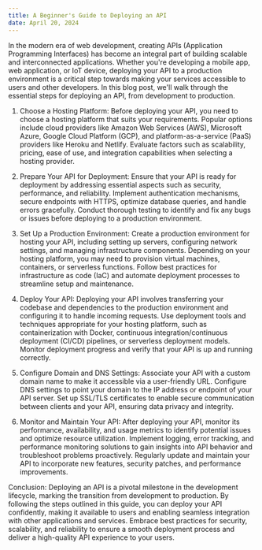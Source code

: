 ```yaml
---
title: A Beginner's Guide to Deploying an API
date: April 20, 2024
---
```


In the modern era of web development, creating APIs (Application Programming Interfaces) has become an integral part of building scalable and interconnected applications. Whether you're developing a mobile app, web application, or IoT device, deploying your API to a production environment is a critical step towards making your services accessible to users and other developers. In this blog post, we'll walk through the essential steps for deploying an API, from development to production.

1. Choose a Hosting Platform:
Before deploying your API, you need to choose a hosting platform that suits your requirements. Popular options include cloud providers like Amazon Web Services (AWS), Microsoft Azure, Google Cloud Platform (GCP), and platform-as-a-service (PaaS) providers like Heroku and Netlify. Evaluate factors such as scalability, pricing, ease of use, and integration capabilities when selecting a hosting provider.

2. Prepare Your API for Deployment:
Ensure that your API is ready for deployment by addressing essential aspects such as security, performance, and reliability. Implement authentication mechanisms, secure endpoints with HTTPS, optimize database queries, and handle errors gracefully. Conduct thorough testing to identify and fix any bugs or issues before deploying to a production environment.

3. Set Up a Production Environment:
Create a production environment for hosting your API, including setting up servers, configuring network settings, and managing infrastructure components. Depending on your hosting platform, you may need to provision virtual machines, containers, or serverless functions. Follow best practices for infrastructure as code (IaC) and automate deployment processes to streamline setup and maintenance.

4. Deploy Your API:
Deploying your API involves transferring your codebase and dependencies to the production environment and configuring it to handle incoming requests. Use deployment tools and techniques appropriate for your hosting platform, such as containerization with Docker, continuous integration/continuous deployment (CI/CD) pipelines, or serverless deployment models. Monitor deployment progress and verify that your API is up and running correctly.

5. Configure Domain and DNS Settings:
Associate your API with a custom domain name to make it accessible via a user-friendly URL. Configure DNS settings to point your domain to the IP address or endpoint of your API server. Set up SSL/TLS certificates to enable secure communication between clients and your API, ensuring data privacy and integrity.

6. Monitor and Maintain Your API:
After deploying your API, monitor its performance, availability, and usage metrics to identify potential issues and optimize resource utilization. Implement logging, error tracking, and performance monitoring solutions to gain insights into API behavior and troubleshoot problems proactively. Regularly update and maintain your API to incorporate new features, security patches, and performance improvements.

Conclusion:
Deploying an API is a pivotal milestone in the development lifecycle, marking the transition from development to production. By following the steps outlined in this guide, you can deploy your API confidently, making it available to users and enabling seamless integration with other applications and services. Embrace best practices for security, scalability, and reliability to ensure a smooth deployment process and deliver a high-quality API experience to your users.